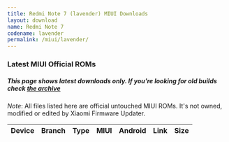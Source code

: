 ```yaml
---
title: Redmi Note 7 (lavender) MIUI Downloads
layout: download
name: Redmi Note 7
codename: lavender
permalink: /miui/lavender/
---
```

### Latest MIUI Official ROMs
##### This page shows latest downloads only. If you're looking for old builds check [the archive](/archive/miui/lavender/)
*Note*: All files listed here are official untouched MIUI ROMs. It's not owned, modified or edited by Xiaomi Firmware Updater.


<div class="table-responsive-md" id="table-wrapper">
<table id="firmware" class="compact table table-striped table-hover table-sm">
    <thead class="thead-dark">
        <tr>
            <th>Device</th>
            <th>Branch</th>
            <th>Type</th>
            <th>MIUI</th>
            <th>Android</th>
            <th>Link</th>
            <th>Size</th>
        </tr>
    </thead>
    <script>loadMiuiDownloads('lavender')</script>
</table>
</div>


